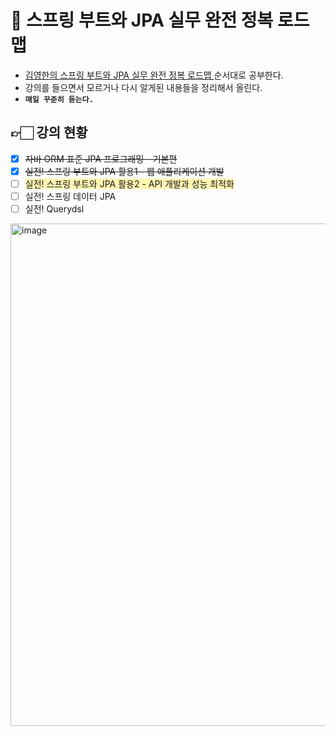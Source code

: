 # 🍃 스프링 부트와 JPA 실무 완전 정복 로드맵

- [김영한의 스프링 부트와 JPA 실무 완전 정복 로드맵
](https://www.inflearn.com/roadmaps/149)순서대로 공부한다. 
- 강의를 들으면서 모르거나 다시 알게된 내용들을 정리해서 올린다.
- **`매일 꾸준히 듣는다.`**

## 👉🏻 강의 현황
- [x] ~~자바 ORM 표준 JPA 프로그래밍 - 기본편~~
- [x] ~~실전! 스프링 부트와 JPA 활용1 - 웹 애플리케이션 개발~~
- [ ] <span style='background-color: #fff5b1'>실전! 스프링 부트와 JPA 활용2 - API 개발과 성능 최적화</span>
- [ ] 실전! 스프링 데이터 JPA
- [ ] 실전! Querydsl

<img width="804" alt="image" src="https://user-images.githubusercontent.com/61447654/209774880-4b7e75ed-fcc3-46dc-87b8-bb114ef3887f.png">
